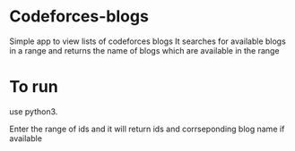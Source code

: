 # Codeforces-blogs
Simple app to view lists of codeforces blogs
It searches for available blogs in a range and returns the name of blogs which are available in the range

# To run
use python3.

Enter the range of ids and it will return ids and corrseponding blog name if available
